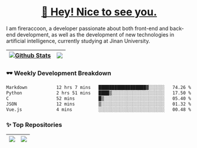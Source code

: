 <h1 align="center"><a href="https://blog.raccooncc.top">👋 Hey! Nice to see you.</a></h1>

I am fireraccoon, a developer passionate about both front-end and back-end development, as well as the development of new technologies in artificial intelligence, currently studying at Jinan University.

| <a href="#"><img src="https://github-readme-stats.raccooncc.top/api?username=fireraccoon&show_icons=true&include_all_commits=true&theme=buefy&hide_border=true" alt="Github Stats" /></a> | <a href="#"><img src="https://github-readme-stats.raccooncc.top/api/top-langs/?username=fireraccoon&layout=compact&theme=buefy&hide_border=true" /></a> |
| --- | --- |

### 🕶 Weekly Development Breakdown

<!--START_SECTION:waka-->

```txt
Markdown           12 hrs 7 mins   ██████████████████▓░░░░░░   74.26 %
Python             2 hrs 51 mins   ████▒░░░░░░░░░░░░░░░░░░░░   17.50 %
C                  52 mins         █▒░░░░░░░░░░░░░░░░░░░░░░░   05.40 %
JSON               12 mins         ▒░░░░░░░░░░░░░░░░░░░░░░░░   01.32 %
Vue.js             4 mins          ░░░░░░░░░░░░░░░░░░░░░░░░░   00.48 %
```

<!--END_SECTION:waka-->

### ✨ Top Repositories

| <a href="https://github.com/fireraccoon/AdvVis-CNN"><img src="https://github-readme-stats.raccooncc.top/api/pin/?username=fireraccoon&repo=AdvVis-CNN&theme=buefy&hide_border=true" /></a> | <a href="https://github.com/fireraccoon/leetcode-solutions"><img src="https://github-readme-stats.raccooncc.top/api/pin/?username=fireraccoon&repo=leetcode-solutions&theme=buefy&hide_border=true" /></a> |
| --- | --- |
